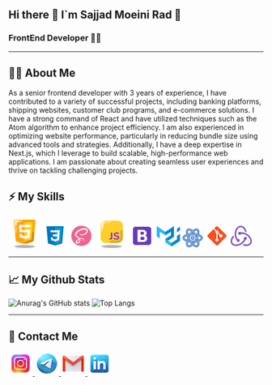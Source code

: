   ## Hi there 👋 I`m Sajjad Moeini Rad 🤵
  ### FrontEnd Developer 👨‍💻
----
## 🙋‍♂️ About Me 
<p>
As a senior frontend developer with 3 years of experience, I have contributed to a variety of successful projects, including banking platforms, shipping websites, customer club programs, and e-commerce solutions. I have a strong command of React and have utilized techniques such as the Atom algorithm to enhance project efficiency. I am also experienced in optimizing website performance, particularly in reducing bundle size using advanced tools and strategies. Additionally, I have a deep expertise in Next.js, which I leverage to build scalable, high-performance web applications. I am passionate about creating seamless user experiences and thrive on tackling challenging projects.
</p>

## ⚡ My Skills 

<a> ![html](https://github.com/sajjad-moeini/sajjad-moeini/blob/main/icons8-html-64.png?raw=true) ![css](https://github.com/sajjad-moeini/sajjad-moeini/blob/main/icons8-css-48.png?raw=true) ![sass](https://github.com/sajjad-moeini/sajjad-moeini/blob/main/icons8-sass-avatar-48.png?raw=true) ![javascript](https://github.com/sajjad-moeini/sajjad-moeini/blob/main/icons8-javascript-64.png?raw=true) ![bootstrap](https://github.com/sajjad-moeini/sajjad-moeini/blob/main/icons8-bootstrap-48.png?raw=true) ![materialUi](https://github.com/sajjad-moeini/sajjad-moeini/blob/main/icons8-material-ui-48.png?raw=true) ![react js](https://github.com/sajjad-moeini/sajjad-moeini/blob/main/icons8-react-js-40.png?raw=true) ![git](https://github.com/sajjad-moeini/sajjad-moeini/blob/main/icons8-git-48.png?raw=true)![redux](https://github.com/sajjad-moeini/online-shop-with-js/blob/main/icons8-redux-48.png?raw=true)
</a>

----
## 📈 My Github Stats
![Anurag's GitHub stats](https://github-readme-stats.vercel.app/api?username=sajjad-moeini&show_icons=true&bg_color=30,0d6efd,282c34&title_color=fff&text_color=fff)
![Top Langs](https://github-readme-stats.vercel.app/api/top-langs/?username=sajjad-moeini&layout=donut&bg_color=30,0d6efd,282c34&title_color=fff&text_color=fff)


----
## 📩 Contact Me
<a href="https://www.instagram.com/sajjadmoeini7"> ![instagram](https://github.com/sajjad-moeini/sajjad-moeini/blob/main/icons8-instagram-48.png?raw=true)
</a> <a href="https://t.me/sajjad_moeini"> ![telegram](https://github.com/sajjad-moeini/sajjad-moeini/blob/main/icons8-telegram-48.png?raw=true)
</a> <a href="http://sajjadmoeini97@gmail.com"> ![gmail](https://github.com/sajjad-moeini/sajjad-moeini/blob/main/icons8-gmail-48.png?raw=true)
</a> <a href="https://ir.linkedin.com/in/sajjad-moeini-b89989243"> ![linkedin](https://github.com/sajjad-moeini/sajjad-moeini/blob/main/icons8-linkedin-48.png?raw=true)
</a>
